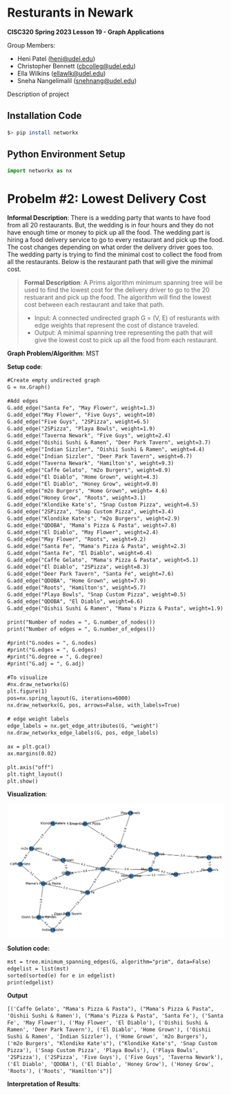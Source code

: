 # Resturants in Newark

**CISC320 Spring 2023 Lesson 19 - Graph Applications**

Group Members:
* Heni Patel (heni@udel.edu)
* Christopher Bennett (cbcolleg@udel.edu)
* Ella Wilkins (ellawlk@udel.edu)
* Sneha Nangelimalil (snehnang@udel.edu)

Description of project

## Installation Code

```sh
$> pip install networkx
```

## Python Environment Setup

```python
import networkx as nx
```

# Probelm #2: Lowest Delivery Cost

**Informal Description**: 
There is a wedding party that wants to have food from all 20 restaurants. But, the wedding is
in four hours and they do not have enough time or money to pick up all the food. The wedding part is hiring 
a food delivery service to go to every restaurant and pick up the food. The cost changes depending
on what order the delivery driver goes too. The wedding party is trying to find the minimal cost
to collect the food from all the restaurants. Below is the restaurant path that will give the minimal cost.

> **Formal Description**:
A Prims algorithm minimum spanning tree will be used to find the lowest cost for the delivery driver to
go to the 20 restuarant and pick up the food. The algorithm will find the lowest cost between each 
restaurant and take that path.
>  * Input: A connected undirected graph G = (V, E) of resturants with edge weights that represent the cost of distance traveled.
>  * Output: A minimal spanning tree representing the path that will give the lowest cost to pick up all the food from each restaurant. 

**Graph Problem/Algorithm**: MST


**Setup code**:

```
#Create empty undirected graph
G = nx.Graph()

#Add edges
G.add_edge("Santa Fe", "May Flower", weight=1.3)
G.add_edge("May Flower", "Five Guys", weight=10)
G.add_edge("Five Guys", "2SPizza", weight=6.5)
G.add_edge("2SPizza", "Playa Bowls", weight=1.9)
G.add_edge("Taverna Newark", "Five Guys", weight=2.4)
G.add_edge("Oishii Sushi & Ramen", "Deer Park Tavern", weight=3.7)
G.add_edge("Indian Sizzler", "Oishii Sushi & Ramen", weight=4.4)
G.add_edge("Indian Sizzler", "Deer Park Tavern", weight=6.7)
G.add_edge("Taverna Newark", "Hamilton's", weight=9.3)
G.add_edge("Caffe Gelato", "m2o Burgers", weight=8.9)
G.add_edge("El Diablo", "Home Grown", weight=4.3)
G.add_edge("El Diablo", "Honey Grow", weight=9.0)
G.add_edge("m2o Burgers", "Home Grown", weight= 4.6)
G.add_edge("Honey Grow", "Roots", weight=3.1)
G.add_edge("Klondike Kate's", "Snap Custom Pizza", weight=6.5)
G.add_edge("2SPizza", "Snap Custom Pizza", weight=3.4)
G.add_edge("Klondike Kate's", "m2o Burgers", weight=2.9)
G.add_edge("QDOBA", "Mama's Pizza & Pasta", weight=7.8)
G.add_edge("El Diablo", "May Flower", weight=2.4)
G.add_edge("May Flower", "Roots", weight=9.2)
G.add_edge("Santa Fe", "Mama's Pizza & Pasta", weight=2.3)
G.add_edge("Santa Fe", "El Diablo", weight=6.4)
G.add_edge("Caffe Gelato", "Mama's Pizza & Pasta", weight=5.1)
G.add_edge("El Diablo", "2SPizza", weight=8.3)
G.add_edge("Deer Park Tavern", "Santa Fe", weight=7.6)
G.add_edge("QDOBA", "Home Grown", weight=7.9)
G.add_edge("Roots", "Hamilton's", weight=5.7)
G.add_edge("Playa Bowls", "Snap Custom Pizza", weight=0.5)
G.add_edge("QDOBA", "El Diablo", weight=6.6)
G.add_edge("Oishii Sushi & Ramen", "Mama's Pizza & Pasta", weight=1.9)

print("Number of nodes = ", G.number_of_nodes())
print("Number of edges = ", G.number_of_edges())

#print("G.nodes = ", G.nodes)
#print("G.edges = ", G.edges)
#print("G.degree = ", G.degree)
#print("G.adj = ", G.adj)

#To visualize
#nx.draw_networkx(G)
plt.figure(1)
pos=nx.spring_layout(G, iterations=6000)
nx.draw_networkx(G, pos, arrows=False, with_labels=True)

# edge weight labels
edge_labels = nx.get_edge_attributes(G, "weight")
nx.draw_networkx_edge_labels(G, pos, edge_labels)

ax = plt.gca()
ax.margins(0.02)

plt.axis("off")
plt.tight_layout()
plt.show()
```

**Visualization**:

![Prims Graph](prims_graph1.png)

**Solution code:**

```
mst = tree.minimum_spanning_edges(G, algorithm="prim", data=False)
edgelist = list(mst)
sorted(sorted(e) for e in edgelist)
print(edgelist)
```

**Output**

```
[('Caffe Gelato', "Mama's Pizza & Pasta"), ("Mama's Pizza & Pasta", 'Oishii Sushi & Ramen'), ("Mama's Pizza & Pasta", 'Santa Fe'), ('Santa Fe', 'May Flower'), ('May Flower', 'El Diablo'), ('Oishii Sushi & Ramen', 'Deer Park Tavern'), ('El Diablo', 'Home Grown'), ('Oishii Sushi & Ramen', 'Indian Sizzler'), ('Home Grown', 'm2o Burgers'), ('m2o Burgers', "Klondike Kate's"), ("Klondike Kate's", 'Snap Custom Pizza'), ('Snap Custom Pizza', 'Playa Bowls'), ('Playa Bowls', '2SPizza'), ('2SPizza', 'Five Guys'), ('Five Guys', 'Taverna Newark'), ('El Diablo', 'QDOBA'), ('El Diablo', 'Honey Grow'), ('Honey Grow', 'Roots'), ('Roots', "Hamilton's")]
```

**Interpretation of Results**: